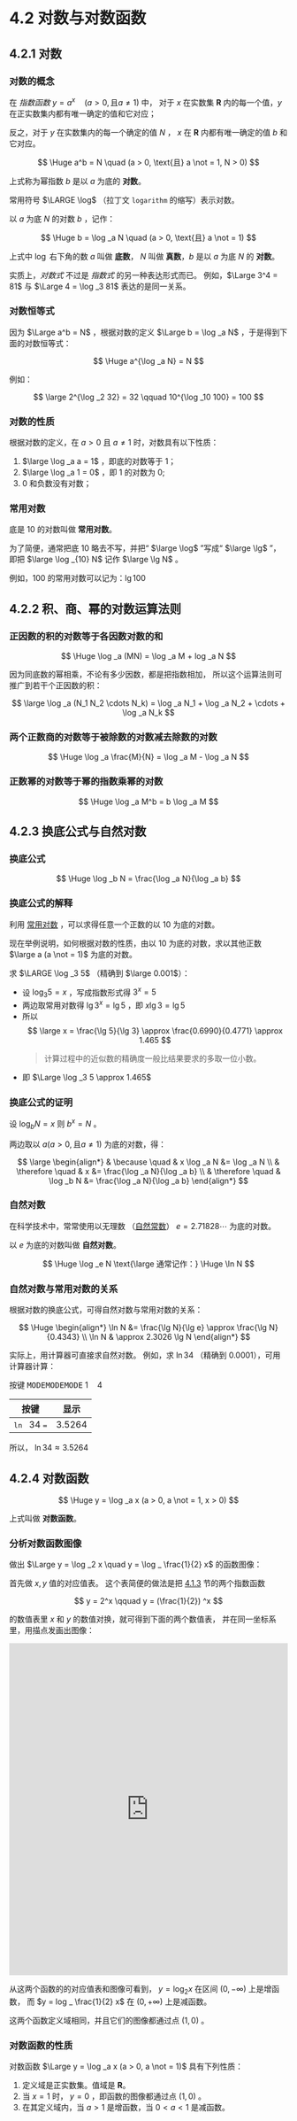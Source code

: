# 4.2 对数与对数函数

## 4.2.1 对数

### 对数的概念

在 *指数函数* $y = a^x \quad (a > 0, \text{且} a \not = 1)$ 中，
对于 $x$ 在实数集 $\mathbf{R}$ 内的每一个值，$y$ 在正实数集内都有唯一确定的值和它对应；

反之，对于 $y$ 在实数集内的每一个确定的值 $N$ ， $x$ 在 $\mathbf{R}$
内都有唯一确定的值 $b$ 和它对应。

$$
\Huge a^b = N \quad (a > 0, \text{且} a \not = 1, N > 0)
$$

上式称为幂指数 $b$ 是以 $a$ 为底的 **对数**。

常用符号 $\LARGE \log$ （拉丁文 `logarithm` 的缩写）表示对数。

以 $a$ 为底 $N$ 的对数 $b$ ，记作：

$$
\Huge b = \log _a N \quad (a > 0, \text{且} a \not = 1)
$$

上式中 $\log$ 右下角的数 $a$ 叫做 **底数**，
$N$ 叫做 **真数**，$b$ 是以 $a$ 为底 $N$ 的 **对数**。

实质上，*对数式* 不过是 *指数式* 的另一种表达形式而已。
例如，$\Large 3^4 = 81$ 与 $\Large 4 = \log _3 81$ 表达的是同一关系。

### 对数恒等式

因为 $\Large a^b = N$ ，根据对数的定义 $\Large b = \log _a N$ ，于是得到下面的对数恒等式：

$$
\Huge a^{\log _a N} = N
$$

例如：

$$
\large
2^{\log _2 32} = 32 \qquad
10^{\log _10 100} = 100
$$

### 对数的性质

根据对数的定义，在 $a > 0$ 且 $a \not = 1$ 时，对数具有以下性质：

1. $\large \log _a a = 1$ ，即底的对数等于 1；
2. $\large \log _a 1 = 0$ ，即 1 的对数为 0;
3. 0 和负数没有对数；

### 常用对数

底是 10 的对数叫做 **常用对数**。

为了简便，通常把底 10 略去不写，并把“ $\large \log$ ”写成“ $\large \lg$ ”，
即把 $\large \log _{10} N$ 记作 $\large \lg N$ 。

例如，100 的常用对数可以记为：$\lg 100$

## 4.2.2 积、商、幂的对数运算法则

### 正因数的积的对数等于各因数对数的和

$$
\Huge
\log _a (MN) = \log _a M + log _a N
$$

因为同底数的幂相乘，不论有多少因数，都是把指数相加，
所以这个运算法则可推广到若干个正因数的积：

$$
\large
\log _a (N_1 N_2 \cdots N_k)
= \log _a N_1 + \log _a N_2 + \cdots + \log _a N_k
$$

### 两个正数商的对数等于被除数的对数减去除数的对数

$$
\Huge
\log _a \frac{M}{N} = \log _a M - \log _a N
$$

### 正数幂的对数等于幂的指数乘幂的对数

$$
\Huge
\log _a M^b = b \log _a M
$$

## 4.2.3 换底公式与自然对数

### 换底公式

$$
\Huge
\log _b N = \frac{\log _a N}{\log _a b}
$$

### 换底公式的解释

利用 [常用对数](#常用对数) ，可以求得任意一个正数的以 10 为底的对数。

现在举例说明，如何根据对数的性质，由以 10 为底的对数，求以其他正数
$\large a (a \not = 1)$ 为底的对数。

求 $\LARGE \log _3 5$ （精确到 $\large 0.001$）：

- 设 $\log _3 5 = x$ ，写成指数形式得 $3^x  = 5$
- 两边取常用对数得 $\lg 3^x = \lg 5$ ，即 $x \lg 3 = \lg 5$
- 所以
  $$
  \large
  x = \frac{\lg 5}{\lg 3} \approx \frac{0.6990}{0.4771} \approx 1.465
  $$
  > 计算过程中的近似数的精确度一般比结果要求的多取一位小数。
- 即 $\Large \log _3 5 \approx 1.465$

### 换底公式的证明

设 $\log _b N = x$ 则 $b^x = N$ 。

两边取以 $a (a > 0, \text{且} a \not = 1)$ 为底的对数，得：

$$
\large
\begin{align*}
  & \because \quad & x \log _a N &= \log _a N \\
  & \therefore \quad & x &= \frac{\log _a N}{\log _a b} \\
  & \therefore \quad & \log _b N &= \frac{\log _a N}{\log _a b}
\end{align*}
$$

### 自然对数

在科学技术中，常常使用以无理数
（[自然常数](https://baike.baidu.com/item/%E8%87%AA%E7%84%B6%E5%B8%B8%E6%95%B0/1298918)）
$e = 2.718 28 \cdots$ 为底的对数。

以 $e$ 为底的对数叫做 **自然对数**。

$$
\Huge \log _e N \text{\large 通常记作：} \Huge \ln N
$$

### 自然对数与常用对数的关系

根据对数的换底公式，可得自然对数与常用对数的关系：

$$
\Huge
\begin{align*}
  \ln N &= \frac{\lg N}{\lg e} \approx \frac{\lg N}{0.4343} \\
  \ln N & \approx 2.3026 \lg N
\end{align*}
$$

实际上，用计算器可直接求自然对数。
例如，求 $\ln 34$ （精确到 0.0001），可用计算器计算：

按键 <kbd>MODE</kbd><kbd>MODE</kbd><kbd>MODE</kbd> $1 \quad 4$

| 按键 | 显示 |
| --- | --- |
| <kbd>$\ln$</kbd> 34 <kbd>$=$</kbd> | 3.5264 |

所以， $\ln 34 \approx 3.5264$

## 4.2.4 对数函数

$$
\Huge y = \log _a x (a > 0, a \not = 1, x > 0)
$$

上式叫做 **对数函数**。

### 分析对数函数图像

做出 $\Large y = \log _2 x \quad y = \log _ \frac{1}{2} x$ 的函数图像：

首先做 $x, y$ 值的对应值表。
这个表简便的做法是把 [4.1.3](./指数与指数函数#413-指数函数) 节的两个指数函数

$$
y = 2^x \qquad y = (\frac{1}{2}) ^x
$$

的数值表里 $x$ 和 $y$ 的数值对换，就可得到下面的两个数值表，
并在同一坐标系里，用描点发画出图像：

<iframe src="https://www.geogebra.org/calculator/hv5mua2g?embed" width="100%" height="600" allowfullscreen style={{border: '1px solid #e4e4e4', borderRadius: '4px'}} frameborder="0"></iframe>

从这两个函数的的对应值表和图像可看到，
$y = \log _2 x$ 在区间 $(0, - \infty)$ 上是增函数，
而 $y = log _ \frac{1}{2} x$ 在 $(0, + \infty)$ 上是减函数。

这两个函数定义域相同，并且它们的图像都通过点 $(1, 0)$ 。

### 对数函数的性质

对数函数 $\Large y = \log _a x (a > 0, a \not = 1)$ 具有下列性质：

1. 定义域是正实数集。值域是 $\mathbf{R}$。
2. 当 $x = 1$ 时， $y = 0$ ，即函数的图像都通过点 $(1, 0)$ 。
3. 在其定义域内，当 $a > 1$ 是增函数，当 $0 < a < 1$ 是减函数。
